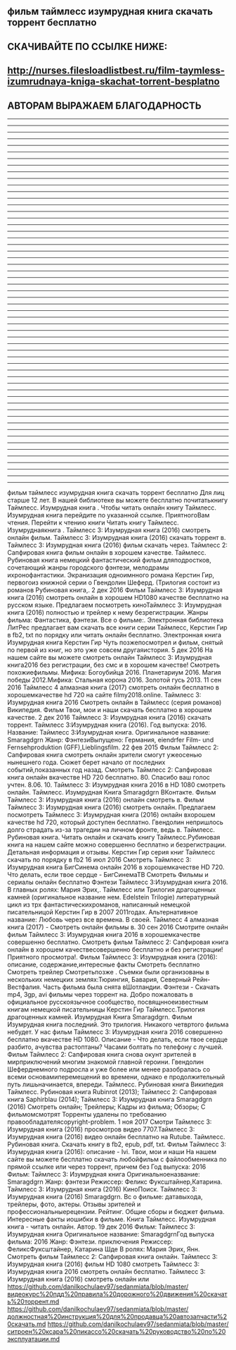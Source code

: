 фильм таймлесс изумрудная книга скачать торрент бесплатно
--------------------------------------------------
СКАЧИВАЙТЕ ПО ССЫЛКЕ НИЖЕ:
--------------------------------------------------
http://nurses.filesloadlistbest.ru/film-taymless-izumrudnaya-kniga-skachat-torrent-besplatno
--------------------------------------------------
АВТОРАМ ВЫРАЖАЕМ БЛАГОДАРНОСТЬ
--------------------------------------------------
--------------------------------------------------
--------------------------------------------------
--------------------------------------------------
--------------------------------------------------
--------------------------------------------------
--------------------------------------------------
--------------------------------------------------
--------------------------------------------------
--------------------------------------------------
--------------------------------------------------
--------------------------------------------------
--------------------------------------------------
--------------------------------------------------
--------------------------------------------------
--------------------------------------------------
--------------------------------------------------
--------------------------------------------------
--------------------------------------------------
--------------------------------------------------
--------------------------------------------------
--------------------------------------------------
--------------------------------------------------
--------------------------------------------------
--------------------------------------------------
--------------------------------------------------
--------------------------------------------------
--------------------------------------------------
--------------------------------------------------
--------------------------------------------------
--------------------------------------------------
--------------------------------------------------
--------------------------------------------------
--------------------------------------------------
--------------------------------------------------
--------------------------------------------------
--------------------------------------------------
--------------------------------------------------
--------------------------------------------------
--------------------------------------------------
--------------------------------------------------
--------------------------------------------------
--------------------------------------------------
--------------------------------------------------
--------------------------------------------------
--------------------------------------------------
--------------------------------------------------
--------------------------------------------------
--------------------------------------------------
--------------------------------------------------
--------------------------------------------------
--------------------------------------------------
--------------------------------------------------
--------------------------------------------------
--------------------------------------------------
--------------------------------------------------
--------------------------------------------------
фильм таймлесс изумрудная книга скачать торрент бесплатно Для лиц старше 12 лет. В нашей библиотеке вы можете бесплатно почитатькнигу  Таймлесс. Изумрудная книга . Чтобы читать онлайн книгу Таймлесс. Изумрудная книга  перейдите по указанной ссылке. ПриятногоВам чтения. Перейти к чтению книги Читать книгу  Таймлесс. Изумруднаякнига . Таймлесс 3: Изумрудная книга (2016) смотреть онлайн фильм. Таймлесс 3: Изумрудная книга (2016) скачать торрент в. Таймлесс 3: Изумрудная книга (2016) фильм скачать через. Таймлесс 2: Сапфировая книга фильм онлайн в хорошем качестве. Таймлесс. Рубиновая книга  немецкий фантастический фильм дляподростков, сочетающий жанры городского фэнтези, мелодрамы ихронофантастики. Экранизация одноимнного романа Керстин Гир, первогоиз книжной серии о Гвендолин Шеферд. (Трилогия состоит из романов Рубиновая книга,. 2 дек 2016  Фильм Таймлесс 3: Изумрудная книга (2016) смотреть онлайн в хорошем HD1080 качестве бесплатно на русском языке. Предлагаем посмотреть киноТаймлесс 3: Изумрудная книга (2016) полностью и трейлер к нему безрегистрации. Жанры фильма: Фантастика, фэнтези. Все о фильме:. Электронная библиотека ЛитРес предлагает вам скачать все книги серии Таймлесс, Керстин Гир в fb2, txt по порядку или читать онлайн бесплатно. Электронная книга Изумрудная книга  Керстин Гир  Чуть позжепосмотрел и фильм, снятый по первой из книг, но это уже совсем другаяистория. 5 дек 2016  На нашем сайте вы можете смотреть онлайн Таймлесс 3: Изумрудная книга2016 без регистрации, без смс и в хорошем качестве!  Смотреть похожиефильмы. Мифика: Богоубийца 2016. Планетариум 2016. Магия победы 2012.Мифика: Стальная корона 2016. Золотой гусь 2013. 11 сен 2016  Таймлесс 4 алмазная книга (2017) смотреть онлайн бесплатно в хорошемкачестве hd 720 на сайте filmy2018.online. Таймлесс 3: Изумрудная книга 2016 Смотреть онлайн в
Таймлесс (серия романов)  Википедия. Фильм Твои, мои и наши скачать бесплатно в хорошем качестве. 2 дек 2016  Таймлесс 3: Изумрудная книга (2016) скачать торрент. Таймлесс 3:Изумрудная книга (2016). Год выпуска: 2016. Название: Таймлесс 3:Изумрудная книга. Оригинальное название: Smaragdgrn Жанр: ФэнтезиВыпущено: Германия, eiendrfer Film- und Fernsehproduktion (GFF),Lieblingsfilm. 22 фев 2015  Фильм Таймлесс 2: Сапфировая книга смотреть онлайн зрители смогут ужеосенью нынешнего года. Сюжет берет начало от последних событий,показанных год назад.  Смотреть Таймлесс 2: Сапфировая книга онлайн вкачестве HD 720 бесплатно. 80. Спасибо ваш голос учтен. 8.06.  10. Таймлесс 3: Изумрудная книга 2016 в HD 1080 смотреть онлайн. Таймлесс. Изумрудная Книга  Smaragdgrn  ВКонтакте. Фильм Таймлесс 3: Изумрудная книга (2016) онлайн смотреть в. Фильм Таймлесс 3: Изумрудная книга (2016)  смотреть онлайн. Предлагаем посмотреть Таймлесс 3: Изумрудная книга (2016) онлайн вхорошем качестве hd 720, который доступен бесплатно. Гвендолин непришлось долго страдать из-за трагедии на личном фронте, ведь в. Таймлесс. Рубиновая книга. Читать онлайн и скачать книгу Таймлесс.Рубиновая книга на нашем сайте можно совершенно бесплатно и безрегистрации. Детальная информация и отзывы. Керстин Гир  серия книг Таймлесс  скачать по порядку в fb2
16 июл 2016  Смотреть Таймлесс 3: Изумрудная книга БигСинема онлайн 2016 в хорошемкачестве HD 720. Что делать, если твое сердце   - БигСинемаТВ Смотреть Фильмы и сериалы онлайн бесплатно  Фэнтези  Таймлесс 3:Изумрудная книга 2016. В главных ролях: Мария Эрих,. Таймлесс или Трилогия драгоценных камней (оригинальное название нем. Edelstein Trilogie)  литературный цикл из трх фантастическихроманов, написанный немецкой писательницой Керстин Гир в 2007  2011годах. Альтернативное название: Любовь через все времена. В своей. Таймлесс 4 алмазная книга (2017) - Смотреть онлайн фильмы в. 30 сен 2016  Смотрите онлайн фильм Таймлесс 3: Изумрудная книга 2016 в хорошемкачестве совершенно бесплатно. Смотреть фильм Таймлесс 2: Сапфировая книга онлайн в хорошем качествесовершенно бесплатно и без регистрации! Приятного просмотра!. Фильм Таймлесс 3: Изумрудная книга (2016): описание, содержание,интересные факты  Смотреть бесплатно Смотреть трейлер Смотретьпозже . Съемки были организованы в нескольких немецких землях:Тюрингия, Бавария, Северный Рейн-Вестфалия. Часть фильма была снята вШотландии. Фэнтези - Скачать mp4, 3gp, avi фильмы через торрент на. Добро пожаловать в официальное русскоязычное сообщество, посвящнноеизвестным книгам немецкой писательницы Керстин Гир Таймлесс.Трилогия драгоценных камней.  Изумрудная Книга  Smaragdgrn. Фильм Изумрудная книга последний. Это трилогия. Никакого четвртого фильма небудет. У нас фильм Таймлесс 3: Изумрудная книга 2016 совершенно бесплатно вкачестве HD 1080. Описание - Что делать, если твое сердце разбито, ачувства растоптаны? Часами болтать по телефону с лучшей. Фильм Таймлесс 2: Сапфировая книга снова окунт зрителей в мирприключений многим знакомой главной героини. Гвендолин Шеферднемного подросла и уже более или менее разобралась со всеми основамиперемещений во времени, однако е продолжительный путь лишьначинается, впереди. Таймлесс. Рубиновая книга  Википедия
Таймлесс. Рубиновая книга  Rubinrot (2013); Таймлесс 2: Сапфировая книга Saphirblau (2014); Таймлесс 3: Изумрудная книга  Smaragdgrn (2016) Смотреть онлайн; Трейлеры; Кадры из фильма; Обзоры; С фильмомсмотрят  Торренты удалены по требованию правообладателяcopyright-problem. 1 ноя 2017  Смотри Таймлесс 3: Изумрудная книга (2016) просмотров видео 7707.Таймлесс 3: Изумрудная книга (2016) видео онлайн бесплатно на Rutube. Таймлесс. Рубиновая книга. Скачать книгу в fb2, epub, pdf, txt. Фильм Таймлесс 3: Изумрудная книга (2016): описание  - Ivi. Твои, мои и наши На нашем сайте вы можете бесплатно скачать любойфильм с файлообменника по прямой ссылке или через торрент, причем без Год выпуска: 2016 Фильм: Таймлесс 3: Изумрудная книга Оригинальноеназвание: Smaragdgrn Жанр: фэнтези Режиссер: Феликс Фуксштайнер,Катарина. Таймлесс 3: Изумрудная книга (2016)  КиноПоиск. Таймлесс 3: Изумрудная книга (2016)  Smaragdgrn. Вс о фильме: датавыхода, трейлеры, фото, актеры. Отзывы зрителей и профессиональныерецензии. Рейтинг. Общие сборы и бюджет фильма. Интересные факты иошибки в фильме. Книга Таймлесс. Изумрудная книга - читать онлайн. Автор. 19 дек 2016  Фильм: Таймлесс 3: Изумрудная книга Оригинальное название: SmaragdgrnГод выпуска фильма: 2016 Жанр: Фэнтези. приключения Режиссер: ФеликсФуксштайнер, Катарина Шде В ролях: Мария Эрих, Янн. Смотреть фильм Таймлесс 2: Сапфировая книга онлайн. Таймлесс 3: Изумрудная книга (2016) фильм HD 1080 смотреть
Таймлесс 3: Изумрудная книга 2016 смотреть онлайн бесплатно. Таймлесс 3: Изумрудная книга (2016) смотреть онлайн или
https://github.com/danilkochulaev97/sedanmiata/blob/master/видеокурс%20пдд%20правила%20дорожного%20движения%20скачать%20торрент.md
https://github.com/danilkochulaev97/sedanmiata/blob/master/должностная%20инструкция%20для%20продавца%20автозапчасти%20скачать.md
https://github.com/danilkochulaev97/sedanmiata/blob/master/ситроен%20ксара%20пикассо%20скачать%20руководство%20по%20эксплуатации.md